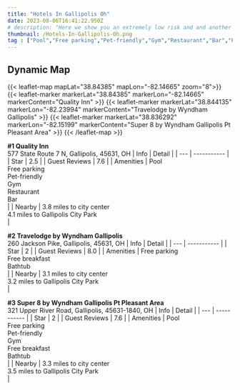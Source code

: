 ```yaml
---
title: "Hotels In Gallipolis Oh"
date: 2023-08-06T16:41:22.950Z
# description: "Here we show you an extremely low risk and and another medium risk approach to earn passive income "
thumbnail: /Hotels-In-Gallipolis-Oh.png
tag : ["Pool","Free parking","Pet-friendly","Gym","Restaurant","Bar","Free breakfast","Bathtub"]
---
```


## Dynamic Map
{{< leaflet-map  mapLat="38.84385" mapLon="-82.14665" zoom="8">}}
    {{< leaflet-marker markerLat="38.84385" markerLon="-82.14665" markerContent="Quality Inn" >}}
    {{< leaflet-marker markerLat="38.844135" markerLon="-82.23994" markerContent="Travelodge by Wyndham Gallipolis" >}}
    {{< leaflet-marker markerLat="38.836292" markerLon="-82.15199" markerContent="Super 8 by Wyndham Gallipolis Pt Pleasant Area" >}}
{{< /leaflet-map >}}


**#1 Quality Inn**<br>577 State Route 7 N, Gallipolis, 45631, OH
| Info | Detail |
| --- | ----------- |
| Star | 2.5 |
| Guest Reviews | 7.6 |
| Amenities | Pool<br>Free parking<br>Pet-friendly<br>Gym<br>Restaurant<br>Bar<br> |
| Nearby | 3.8 miles to city center<br>4.1 miles to Gallipolis City Park<br> |

**#2 Travelodge by Wyndham Gallipolis**<br>260 Jackson Pike, Gallipolis, 45631, OH
| Info | Detail |
| --- | ----------- |
| Star | 2 |
| Guest Reviews | 8.0 |
| Amenities | Free parking<br>Free breakfast<br>Bathtub<br> |
| Nearby | 3.1 miles to city center<br>3.2 miles to Gallipolis City Park<br> |

**#3 Super 8 by Wyndham Gallipolis Pt Pleasant Area**<br>321 Upper River Road, Gallipolis, 45631-1840, OH
| Info | Detail |
| --- | ----------- |
| Star | 2 |
| Guest Reviews | 7.6 |
| Amenities | Pool<br>Free parking<br>Pet-friendly<br>Gym<br>Free breakfast<br>Bathtub<br> |
| Nearby | 3.3 miles to city center<br>3.5 miles to Gallipolis City Park<br> |

